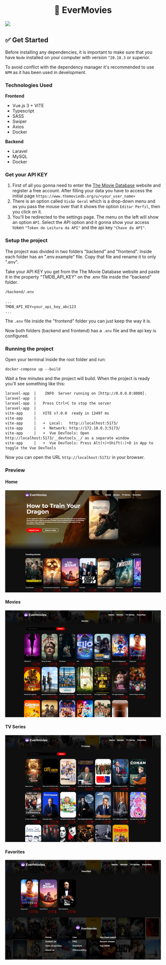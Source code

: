 <h1 align="center">🧪 EverMovies</h1>

<img src="https://img.shields.io/static/v1?label=EverMovies&message=Fullstack+Web&color=10B981&style=for-the-badge&logo=GHOST">

<h2>✅ Get Started</h2>

Before installing any dependencies, it is important to make sure that you have `Node` installed on your computer with version `^20.18.3` or superior.

To avoid conflict with the dependency manager it's recommended to use `NPM` as it has been used in development.

<h3>Technologies Used</h3>

<strong>Frontend</strong>

<ul>
  <li>Vue.js 3 + VITE</li>
  <li>Typescript</li>
  <li>SASS</li>
  <li>Swiper</li>
  <li>Axios</li>
  <li>Docker</li>
</ul>

<strong>Backend</strong>

<ul>
  <li>Laravel</li>
  <li>MySQL</li>
  <li>Docker</li>
</ul>

<h3>Get your API KEY</h3>

<ol>
  <li>First of all you gonna need to enter the <a href="https://www.themoviedb.org">The Movie Database</a> website and register a free account. After filling your data you have to access the initial page <code>https://www.themoviedb.org/u/&lt;your_user_name&gt;</code></li>
  <li>There is an option called <code>Visão Geral</code> which is a drop-down menu and as you pass the mouse over that it shows the option <code>Editar Perfil</code>, then you click on it.</li>
  <li>You'll be redirected to the settings page. The menu on the left will show an option <code>API</code>. Select the API option and it gonna show your access token <code>"Token de Leitura da API"</code> and the api key <code>"Chave da API"</code>.</li>
</ol>

<h3>Setup the project</h3>

The project was divided in two folders "backend" and "frontend". Inside each folder has an ".env.example" file. Copy that file and rename it to only ".env".

Take your API KEY you get from the The Movie Database website and paste it in the property "TMDB_API_KEY" on the .env file inside the "backend" folder.

```
/backend/.env

...
TMDB_API_KEY=your_api_key_abc123
...
```

The `.env` file inside the "frontend" folder you can just keep the way it is.

Now both folders (backend and frontend) has a `.env` file and the api key is configured.

<h3>Running the project</h3>

Open your terminal inside the root folder and run:

```
docker-compose up --build
```

Wait a few minutes and the project will build. When the project is ready you'll see something like this:

```
laravel-app  |    INFO  Server running on [http://0.0.0.0:8000].
laravel-app  |
laravel-app  |   Press Ctrl+C to stop the server
laravel-app  |
vite-app     |   VITE v7.0.0  ready in 13497 ms
vite-app     |
vite-app     |   ➜  Local:   http://localhost:5173/
vite-app     |   ➜  Network: http://172.18.0.3:5173/
vite-app     |   ➜  Vue DevTools: Open http://localhost:5173/__devtools__/ as a separate window
vite-app     |   ➜  Vue DevTools: Press Alt(⌥)+Shift(⇧)+D in App to toggle the Vue DevTools
```

Now you can open the URL `http://localhost:5173/` in your browser.

<h3>Preview</h3>

<h4>Home</h4>

<img src="https://raw.githubusercontent.com/Eversonv4/EverMovies/refs/heads/main/frontend/public/preview.png" />

<h4>Movies</h4>

<img src="https://raw.githubusercontent.com/Eversonv4/EverMovies/refs/heads/main/frontend/public/movies.png" />

<h4>TV Series</h4>

<img src="https://raw.githubusercontent.com/Eversonv4/EverMovies/refs/heads/main/frontend/public/tv-series.png" />

<h4>Favorites</h4>

<img src="https://raw.githubusercontent.com/Eversonv4/EverMovies/refs/heads/main/frontend/public/favorites.png" />